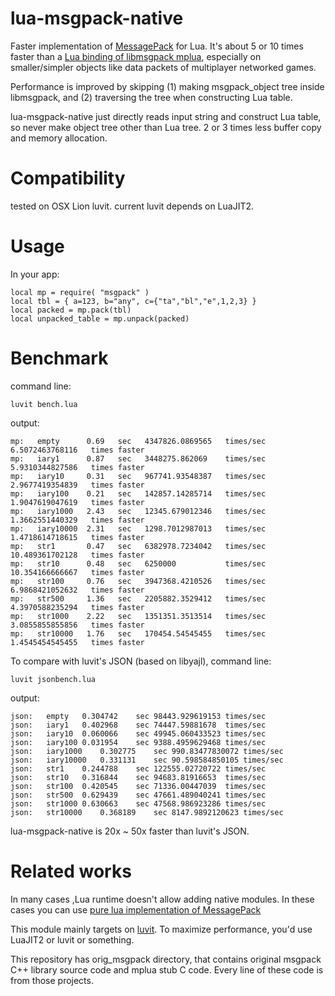 lua-msgpack-native
====
Faster implementation of [MessagePack](http://msgpack.org/) for Lua.
It's about 5 or 10 times faster than a [Lua binding of libmsgpack mplua](https://github.com/nobu-k/mplua),
especially on smaller/simpler objects like data packets of multiplayer networked games.

Performance is improved by skipping (1) making msgpack_object tree
inside libmsgpack, and (2) traversing the tree when constructing Lua table.

lua-msgpack-native just directly reads input string and construct Lua table,
so never make object tree other than Lua tree. 2 or 3 times less buffer copy
and memory allocation.

Compatibility
====
tested on OSX Lion luvit. 
current luvit depends on LuaJIT2.

Usage
====
In your app:

    local mp = require( "msgpack" )
    local tbl = { a=123, b="any", c={"ta","bl","e",1,2,3} }
    local packed = mp.pack(tbl)
    local unpacked_table = mp.unpack(packed)

    

Benchmark
====

command line:

    luvit bench.lua

output:

    mp:   empty      0.69   sec   4347826.0869565   times/sec   6.5072463768116   times faster
    mp:   iary1      0.87   sec   3448275.862069    times/sec   5.9310344827586   times faster
    mp:   iary10     0.31   sec   967741.93548387   times/sec   2.9677419354839   times faster
    mp:   iary100    0.21   sec   142857.14285714   times/sec   1.9047619047619   times faster
    mp:   iary1000   2.43   sec   12345.679012346   times/sec   1.3662551440329   times faster
    mp:   iary10000  2.31   sec   1298.7012987013   times/sec   1.4718614718615   times faster
    mp:   str1       0.47   sec   6382978.7234042   times/sec   10.489361702128   times faster
    mp:   str10      0.48   sec   6250000           times/sec   10.354166666667   times faster
    mp:   str100     0.76   sec   3947368.4210526   times/sec   6.9868421052632   times faster
    mp:   str500     1.36   sec   2205882.3529412   times/sec   4.3970588235294   times faster
    mp:   str1000    2.22   sec   1351351.3513514   times/sec   3.0855855855856   times faster
    mp:   str10000   1.76   sec   170454.54545455   times/sec   1.4545454545455   times faster

To compare with luvit's JSON (based on libyajl), command line:

    luvit jsonbench.lua

output:

    json:	empty	0.304742	sec	98443.929619153	times/sec
    json:	iary1	0.402968	sec	74447.59881678	times/sec
    json:	iary10	0.060066	sec	49945.060433523	times/sec
    json:	iary100	0.031954	sec	9388.4959629468	times/sec
    json:	iary1000	0.302775	sec	990.83477830072	times/sec
    json:	iary10000	0.331131	sec	90.598584850105	times/sec
    json:	str1	0.244788	sec	122555.02720722	times/sec
    json:	str10	0.316844	sec	94683.81916653	times/sec
    json:	str100	0.420545	sec	71336.00447039	times/sec
    json:	str500	0.629439	sec	47661.489040241	times/sec
    json:	str1000	0.630663	sec	47568.986923286	times/sec
    json:	str10000	0.368189	sec	8147.9892120623	times/sec

lua-msgpack-native is 20x ~ 50x faster than luvit's JSON.


    
Related works
====
In many cases ,Lua runtime doesn't allow adding native modules.
In these cases you can use [pure lua implementation of MessagePack](https://github.com/kengonakajima/lua-msgpack)

This module mainly targets on [luvit](https://github.com/luvit/luvit).
To maximize performance, you'd use LuaJIT2 or luvit or something.

This repository has orig_msgpack directory, 
that contains original msgpack C++ library source code and mplua stub C code.
Every line of these code is from those projects.

 
